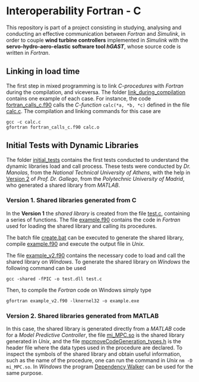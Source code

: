 # Interoperability Fortran - C

This repository is part of a project consisting in studying, analysing and conducting an effective communication between *Fortran* and *Simulink*, in order to couple **wind turbine controllers** implemented in *Simulink* with the **servo-hydro-aero-elastic software tool _hGAST_**, whose source code is written in *Fortran*. 

## Linking in load time

The first step in mixed programming is to link *C-procedures* with *Fortran* during the compilation, and viceversa. The folder [link_during_compilation](./link_during_compilation) contains one example of each case. For instance, the code [fortran_calls_c.f90](./link_during_compilation/fortran_calls_c.f90) calls the *C-function* `calc(*a, *b, *c)` defined in the file [calc.c](./link_during_compilation/calc.c). The compilation and linking commands for this case are
```
gcc -c calc.c
gfortran fortran_calls_c.f90 calc.o
```

## Initial Tests with Dynamic Libraries

The folder [initial_tests](./initial_tests) contains the first tests conducted to understand the dynamic libraries load and call process. These tests were conducted by *Dr. Manolas*, from the *National Technical University of Athens*, with the help in [Version 2](https://github.com/carlospmo/InteroperabilityFortranC/blob/main/README.md#version-2) of *Prof. Dr. Gallego*, from the *Polytechnic University of Madrid*, who generated a shared library from *MATLAB*.

### Version 1. Shared libraries generated from C

In the **Version 1** the *shared library* is created from the file [test.c](./initial_tests/version1/test.c), containing a series of functions. The file [example.f90](./initial_tests/version1/example.f90) contains the code in *Fortran* used for loading the shared library and calling its procedures.

The batch file [create.bat](./initial_tests/version1/create.bat) can be executed to generate the shared library, compile [example.f90](./initial_tests/version1/example.f90) and execute the output file in *Unix*.

The file [example_v2.f90](./initial_tests/version1/example_v2.f90) contains the necessary code to load and call the shared library on *Windows*. To generate the shared library on *Windows* the following command can be used
```
gcc -shared -fPIC -o test.dll test.c
```

Then, to compile the *Fortran* code on Windows simply type
```
gfortran example_v2.f90 -lknernel32 -o example.exe
```

### Version 2. Shared libraries generated from MATLAB

In this case, the shared library is generated directly from a *MATLAB* code for a *Model Predictive Controller*, the file [mi_MPC.so](./initial_tests/version2/mi_MPC.so) is the shared library generated in *Unix*, and the file [mpcmoveCodeGeneration_types.h](./initial_tests/version2/mpcmoveCodeGeneration_types.h) is the header file where the data types used in the procedure are declared. To inspect the symbols of the shared library and obtain useful information, such as the name of the procedure, one can run the command in *Unix* `nm -D mi_MPC.so`. In *Windows* the program [Dependency Walker](https://www.dependencywalker.com/) can be used for the same purpose.
